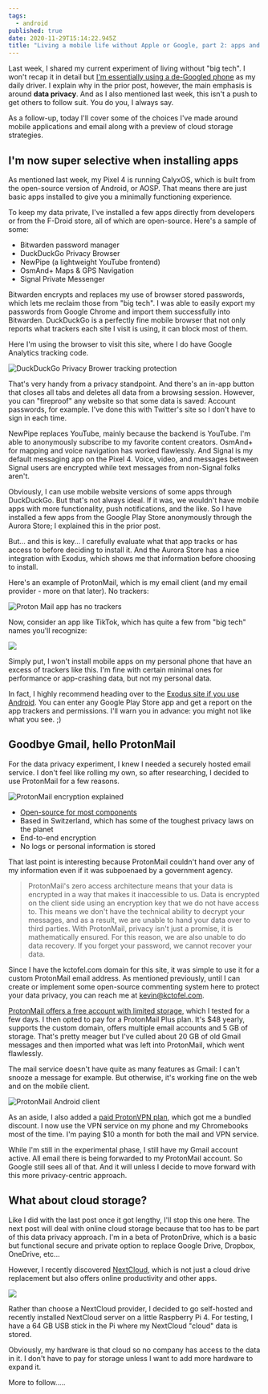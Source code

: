 ```yaml
---
tags:
  - android
published: true
date: 2020-11-29T15:14:22.945Z
title: "Living a mobile life without Apple or Google, part 2: apps and email"
---
```

Last week, I shared my current experiment of living without "big tech". I won't recap it in detail but [I'm essentially using a de-Googled phone](https://www.kctofel.com/the-experiment-living-a-mobile-life-without-apple-or-google/) as my daily driver. I explain why in the prior post, however, the main emphasis is around **data privacy**. And as I also mentioned last week, this isn't a push to get others to follow suit. You do you, I always say.

As a follow-up, today I'll cover some of the choices I've made around mobile applications and email along with a preview of cloud storage strategies.

## I'm now super selective when installing apps

As mentioned last week, my Pixel 4 is running CalyxOS, which is built from the open-source version of Android, or AOSP. That means there are just basic apps installed to give you a minimally functioning experience. 

To keep my data private, I've installed a few apps directly from developers or from the F-Droid store, all of which are open-source. Here's a sample of some:

* Bitwarden password manager
* DuckDuckGo Privacy Browser
* NewPipe (a lightweight YouTube frontend)
* OsmAnd+ Maps & GPS Navigation
* Signal Private Messenger

Bitwarden encrypts and replaces my use of browser stored passwords, which lets me reclaim those from "big tech". I was able to easily export my passwords from Google Chrome and import them successfully into Bitwarden. DuckDuckGo is a perfectly fine mobile browser that not only reports what trackers each site I visit is using, it can block most of them. 

Here I'm using the browser to visit this site, where I do have Google Analytics tracking code. 

![DuckDuckGo Privacy Brower tracking protection](/..src/images/duckduckgo-privacy-browser.jpg)

That's very handy from a privacy standpoint. And there's an in-app button that closes all tabs and deletes all data from a browsing session. However, you can "fireproof" any website so that some data is saved: Account passwords, for example. I've done this with Twitter's site so I don't have to sign in each time.  

NewPipe replaces YouTube, mainly because the backend is YouTube. I'm able to anonymously subscribe to my favorite content creators. OsmAnd+ for mapping and voice navigation has worked flawlessly. And Signal is my default messaging app on the Pixel 4. Voice, video, and messages between Signal users are encrypted while text messages from non-Signal folks aren't.

Obviously, I can use mobile website versions of some apps through DuckDuckGo. But that's not always ideal. If it was, we wouldn't have mobile apps with more functionality, push notifications, and the like. So I have installed a few apps from the Google Play Store anonymously through the Aurora Store; I explained this in the prior post.

But... and this is key... I carefully evaluate what that app tracks or has access to before deciding to install it. And the Aurora Store has a nice integration with Exodus, which shows me that information before choosing to install.  

Here's an example of ProtonMail, which is my email client (and my email provider - more on that later). No trackers:

![Proton Mail app has no trackers](/..src/images/protonmail-trackers.jpg)

Now, consider an app like TikTok, which has quite a few from "big tech" names you'll recognize:

![](/..src/images/tiktok-trackers.jpg)

Simply put, I won't install mobile apps on my personal phone that have an excess of trackers like this. I'm fine with certain minimal ones for performance or app-crashing data, but not my personal data.

In fact, I highly recommend heading over to the [Exodus site if you use Android](https://reports.exodus-privacy.eu.org/en/). You can enter any Google Play Store app and get a report on the app trackers and permissions. I'll warn you in advance: you might not like what you see. ;)

## Goodbye Gmail, hello ProtonMail

For the data privacy experiment, I knew I needed a securely hosted email service. I don't feel like rolling my own, so after researching, I decided to use ProtonMail for a few reasons.

![ProtonMail encryption explained](/..src/images/encrypted-protected-explanation.jpg)

* [Open-source for most components](https://github.com/ProtonMail)
* Based in Switzerland, which has some of the toughest privacy laws on the planet
* End-to-end encryption
* No logs or personal information is stored

That last point is interesting because ProtonMail couldn't hand over any of my information even if it was subpoenaed by a government agency.

> ProtonMail's zero access architecture means that your data is encrypted in a way that makes it inaccessible to us. Data is encrypted on the client side using an encryption key that we do not have access to. This means we don't have the technical ability to decrypt your messages, and as a result, we are unable to hand your data over to third parties. With ProtonMail, privacy isn't just a promise, it is mathematically ensured. For this reason, we are also unable to do data recovery. If you forget your password, we cannot recover your data.

Since I have the kctofel.com domain for this site, it was simple to use it for a custom ProtonMail email address. As mentioned previously, until I can create or implement some open-source commenting system here to protect your data privacy, you can reach me at [kevin@kctofel.com](mailto://kevin@kctofel.com).

[ProtonMail offers a free account with limited storage](https://protonmail.com/signup), which I tested for a few days. I then opted to pay for a ProtonMail Plus plan. It's $48 yearly, supports the custom domain, offers multiple email accounts and 5 GB of storage. That's pretty meager but I've culled about 20 GB of old Gmail messages and then imported what was left into ProtonMail, which went flawlessly.

The mail service doesn't have quite as many features as Gmail: I can't snooze a message for example. But otherwise, it's working fine on the web and on the mobile client.

![ProtonMail Android client](/..src/images/protonmail-android.jpg)

As an aside, I also added a [paid ProtonVPN plan](https://protonvpn.com/), which got me a bundled discount. I now use the VPN service on my phone and my Chromebooks most of the time. I'm paying $10 a month for both the mail and VPN service.

While I'm still in the experimental phase, I still have my Gmail account active. All email there is being forwarded to my ProtonMail account. So Google still sees all of that. And it will unless I decide to move forward with this more privacy-centric approach.

## What about cloud storage?

Like I did with the last post once it got lengthy, I'll stop this one here. The next post will deal with online cloud storage because that too has to be part of this data privacy approach. I'm in a beta of ProtonDrive, which is a basic but functional secure and private option to replace Google Drive, Dropbox, OneDrive, etc... 

However, I recently discovered [NextCloud](https://nextcloud.com/), which is not just a cloud drive replacement but also offers online productivity and other apps. 

![](/..src/images/nextcloud-self-hosted.jpg)

Rather than choose a NextCloud provider, I decided to go self-hosted and recently installed NextCloud server on a little Raspberry Pi 4. For testing, I have a 64 GB USB stick in the Pi where my NextCloud "cloud" data is stored. 

Obviously, my hardware is that cloud so no company has access to the data in it. I don't have to pay for storage unless I want to add more hardware to expand it.

More to follow.....